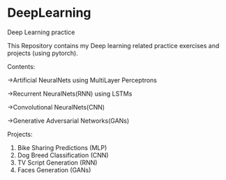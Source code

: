 # DeepLearning
Deep Learning practice

This Repository contains my Deep learning related practice exercises and projects (using pytorch).

Contents:

->Artificial NeuralNets using MultiLayer Perceptrons

->Recurrent NeuralNets(RNN) using LSTMs 

->Convolutional NeuralNets(CNN)

->Generative Adversarial Networks(GANs)
 
Projects:

1. Bike Sharing Predictions (MLP)
2. Dog Breed Classification (CNN)
3. TV Script Generation (RNN)
4. Faces Generation (GANs)
